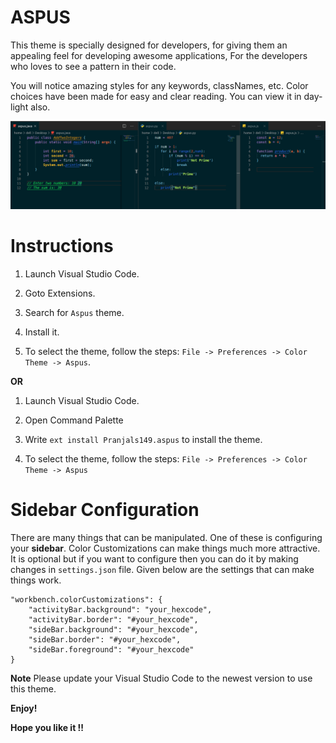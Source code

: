 # ASPUS
This theme is specially designed for developers, for giving them an appealing feel for developing awesome applications, For the developers who loves to see a pattern in their code.

You will notice amazing styles for any keywords, classNames, etc. Color choices have been made for easy and clear reading. You can view it in day-light also. 

<img src='./aspus.png' alt='screenshot' />


# Instructions
1. Launch Visual Studio Code.

2. Goto Extensions.

3. Search for `Aspus` theme.

4. Install it.

5. To select the theme, follow the steps: `File -> Preferences -> Color Theme -> Aspus`.

**OR**

1. Launch Visual Studio Code.

2. Open Command Palette

3. Write `ext install Pranjals149.aspus` to install the theme.

4. To select the theme, follow the steps: `File -> Preferences -> Color Theme -> Aspus`

# Sidebar Configuration

There are many things that can be manipulated. One of these is configuring your **sidebar**. Color Customizations can make things much more attractive. It is optional but if you want to configure then you can do it by making changes in `settings.json` file. Given below are the settings that can make things work.
```
"workbench.colorCustomizations": {
    "activityBar.background": "your_hexcode",
    "activityBar.border": "#your_hexcode",
    "sideBar.background": "#your_hexcode",
    "sideBar.border": "#your_hexcode",
    "sideBar.foreground": "#your_hexcode"
}
```

**Note** Please update your Visual Studio Code to the newest version to use this theme.

**Enjoy!**

**Hope you like it !!**
